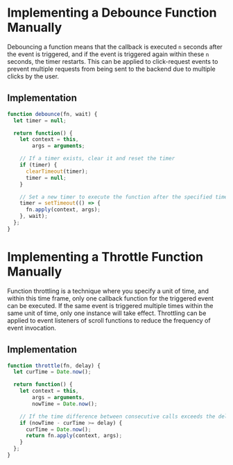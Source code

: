 # Implementing a Debounce Function Manually

Debouncing a function means that the callback is executed `n` seconds after the event is triggered, and if the event is triggered again within these `n` seconds, the timer restarts. This can be applied to click-request events to prevent multiple requests from being sent to the backend due to multiple clicks by the user.

## Implementation

```javascript
function debounce(fn, wait) {
  let timer = null;

  return function() {
    let context = this,
        args = arguments;

    // If a timer exists, clear it and reset the timer
    if (timer) {
      clearTimeout(timer);
      timer = null;
    }

    // Set a new timer to execute the function after the specified time
    timer = setTimeout(() => {
      fn.apply(context, args);
    }, wait);
  };
}
```

# Implementing a Throttle Function Manually

Function throttling is a technique where you specify a unit of time, and within this time frame, only one callback function for the triggered event can be executed. If the same event is triggered multiple times within the same unit of time, only one instance will take effect. Throttling can be applied to event listeners of scroll functions to reduce the frequency of event invocation.

## Implementation

```javascript
function throttle(fn, delay) {
  let curTime = Date.now();

  return function() {
    let context = this,
        args = arguments,
        nowTime = Date.now();

    // If the time difference between consecutive calls exceeds the delay, execute the function
    if (nowTime - curTime >= delay) {
      curTime = Date.now();
      return fn.apply(context, args);
    }
  };
}
```